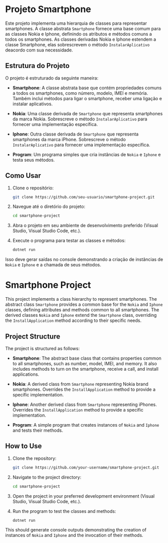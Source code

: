 # Projeto Smartphone

Este projeto implementa uma hierarquia de classes para representar smartphones. A classe abstrata `Smartphone` fornece uma base comum para as classes Nokia e Iphone, definindo os atributos e métodos comuns a todos os smartphones. As classes derivadas Nokia e Iphone estendem a classe Smartphone, elas sobrescrevem o método `InstalarAplicativo` deacordo com sua necessidade.

## Estrutura do Projeto

O projeto é estruturado da seguinte maneira:

- **Smartphone**: A classe abstrata base que contém propriedades comuns a todos os smartphones, como número, modelo, IMEI e memória. Também inclui métodos para ligar o smartphone, receber uma ligação e instalar aplicativos.

- **Nokia**: Uma classe derivada de `Smartphone` que representa smartphones da marca Nokia. Sobrescreve o método `InstalarAplicativo` para fornecer uma implementação específica.

- **Iphone**: Outra classe derivada de `Smartphone` que representa smartphones da marca iPhone. Sobrescreve o método `InstalarAplicativo` para fornecer uma implementação específica.

- **Program**: Um programa simples que cria instâncias de `Nokia` e `Iphone` e testa seus métodos.

## Como Usar

1. Clone o repositório:

   ```bash
   git clone https://github.com/seu-usuario/smartphone-project.git
   ```

2. Navegue até o diretório do projeto:

   ```bash
   cd smartphone-project
   ```

3. Abra o projeto em seu ambiente de desenvolvimento preferido (Visual Studio, Visual Studio Code, etc.).

4. Execute o programa para testar as classes e métodos:

   ```bash
   dotnet run
   ```

Isso deve gerar saídas no console demonstrando a criação de instâncias de `Nokia` e `Iphone` e a chamada de seus métodos.


# Smartphone Project

This project implements a class hierarchy to represent smartphones. The abstract class `Smartphone` provides a common base for the `Nokia` and `Iphone` classes, defining attributes and methods common to all smartphones. The derived classes `Nokia` and `Iphone` extend the `Smartphone` class, overriding the `InstallApplication` method according to their specific needs.

## Project Structure

The project is structured as follows:

- **Smartphone**: The abstract base class that contains properties common to all smartphones, such as number, model, IMEI, and memory. It also includes methods to turn on the smartphone, receive a call, and install applications.

- **Nokia**: A derived class from `Smartphone` representing Nokia brand smartphones. Overrides the `InstallApplication` method to provide a specific implementation.

- **Iphone**: Another derived class from `Smartphone` representing iPhones. Overrides the `InstallApplication` method to provide a specific implementation.

- **Program**: A simple program that creates instances of `Nokia` and `Iphone` and tests their methods.

## How to Use

1. Clone the repository:

   ```bash
   git clone https://github.com/your-username/smartphone-project.git
   ```

2. Navigate to the project directory:

   ```bash
   cd smartphone-project
   ```

3. Open the project in your preferred development environment (Visual Studio, Visual Studio Code, etc.).

4. Run the program to test the classes and methods:

   ```bash
   dotnet run
   ```

This should generate console outputs demonstrating the creation of instances of `Nokia` and `Iphone` and the invocation of their methods.
